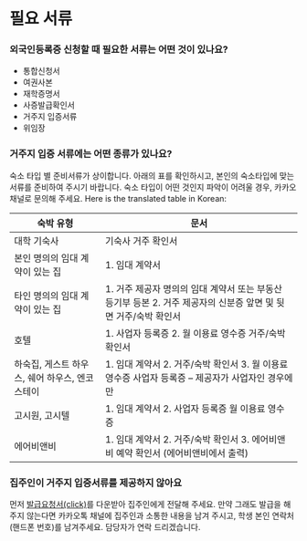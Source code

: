# 필요 서류

### 외국인등록증 신청할 때 필요한 서류는 어떤 것이 있나요?

- 통합신청서
- 여권사본
- 재학증명서
- 사증발급확인서
- 거주지 입증서류
- 위임장

### 거주지 입증 서류에는 어떤 종류가 있나요?

숙소 타입 별 준비서류가 상이합니다. 아래의 표를 확인하시고, 본인의 숙소타입에 맞는 서류를 준비하여 주시기 바랍니다. 숙소 타입이 어떤 것인지 파악이 어려울 경우, 카카오 채널로 문의해 주세요.
Here is the translated table in Korean:

| 숙박 유형                                       | 문서                                                                                                            |
| ----------------------------------------------- | --------------------------------------------------------------------------------------------------------------- |
| 대학 기숙사                                     | 기숙사 거주 확인서                                                                                              |
| 본인 명의의 임대 계약이 있는 집                 | 1. 임대 계약서                                                                                                  |
| 타인 명의의 임대 계약이 있는 집                 | 1. 거주 제공자 명의의 임대 계약서 또는 부동산 등기부 등본 2. 거주 제공자의 신분증 앞면 및 뒷면 거주/숙박 확인서 |
| 호텔                                            | 1. 사업자 등록증 2. 월 이용료 영수증 거주/숙박 확인서                                                           |
| 하숙집, 게스트 하우스, 쉐어 하우스, 엔코 스테이 | 1. 임대 계약서 2. 거주/숙박 확인서 3. 월 이용료 영수증 사업자 등록증 – 제공자가 사업자인 경우에만               |
| 고시원, 고시텔                                  | 1. 임대 계약서 2. 사업자 등록증 월 이용료 영수증                                                                |
| 에어비앤비                                      | 1. 임대 계약서 2. 거주/숙박 확인서 3. 에어비앤비 예약 확인서 (에어비앤비에서 출력)                              |

### 집주인이 거주지 입증서류를 제공하지 않아요

먼저 [발급요청서(click)](https://drive.google.com/file/d/15D4Jci1-i1tWtAurMV7WNKMxSK_izoNr/view?usp=drive_link)를 다운받아 집주인에게 전달해 주세요. 만약 그래도 발급을 해주지 않는다면 카카오톡 채널에 집주인과 소통한 내용을 남겨 주시고, 학생 본인 연락처(핸드폰 번호)를 남겨주세요. 담당자가 연락 드리겠습니다.
